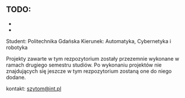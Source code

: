 TODO:
-
-
-
Student: Politechnika Gdańska
Kierunek: Automatyka, Cybernetyka i robotyka

Projekty zawarte w tym rezpozytorium zostały przezemnie wykonane w ramach drugiego semestru studiów. Po wykonaniu projektów nie znajdujących się jeszcze w tym rezpozytorium zostaną one do niego dodane.

kontakt: szytom@int.pl

